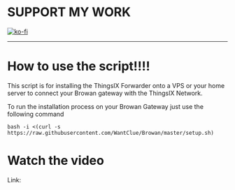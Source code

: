 # SUPPORT MY WORK
[![ko-fi](https://ko-fi.com/img/githubbutton_sm.svg)](https://ko-fi.com/R5R0IYN9V)

-------------------------------------------------------------------------------------------------------------------------------------------------

# How to use the script!!!!

This script is for installing the ThingsIX Forwarder onto a VPS or your home server to
connect your Browan gateway with the ThingsIX Network.

To run the installation process on your Browan Gateway just use the following command
```
bash -i <(curl -s https://raw.githubusercontent.com/WantClue/Browan/master/setup.sh)
```

# Watch the video

Link: 